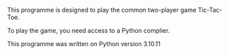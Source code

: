 This programme is designed to play the common two-player game Tic-Tac-Toe.

To play the game, you need access to a Python complier.

This programme was written on Python version 3.10.11
